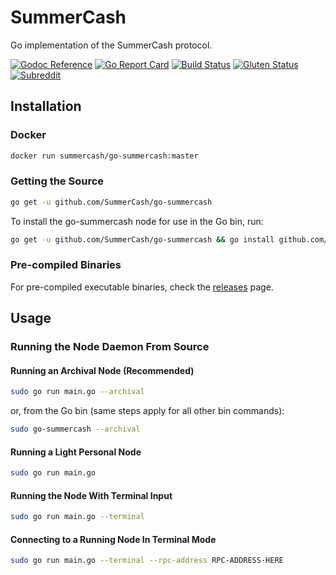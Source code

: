# SummerCash

Go implementation of the SummerCash protocol.

[![Godoc Reference](https://img.shields.io/badge/godoc-reference-%23516aa0.svg)](https://godoc.org/github.com/SummerCash/go-summercash)
[![Go Report Card](https://goreportcard.com/badge/github.com/summercash/go-summercash)](https://goreportcard.com/report/github.com/summercash/go-summercash)
[![Build Status](https://travis-ci.com/SummerCash/go-summercash.svg?branch=master)](https://travis-ci.com/SummerCash/go-summercash)
[![Gluten Status](https://img.shields.io/badge/gluten-free-brightgreen.svg)](https://img.shields.io/badge/gluten-free-brightgreen.svg)
[![Subreddit](https://img.shields.io/badge/sub-reddit-orange.svg)](https://reddit.com/r/summercash)

## Installation

### Docker

```zsh
docker run summercash/go-summercash:master
```

### Getting the Source

```BASH
go get -u github.com/SummerCash/go-summercash
```

To install the go-summercash node for use in the Go bin, run:

```BASH
go get -u github.com/SummerCash/go-summercash && go install github.com/SummerCash/go-summercash
```

### Pre-compiled Binaries

For pre-compiled executable binaries, check the [releases](https://github.com/SummerCash/go-summercash/releases/latest) page.

## Usage

### Running the Node Daemon From Source

#### Running an Archival Node (Recommended)

```BASH
sudo go run main.go --archival
```

or, from the Go bin (same steps apply for all other bin commands):

```BASH
sudo go-summercash --archival
```

#### Running a Light Personal Node

```BASH
sudo go run main.go
```

#### Running the Node With Terminal Input

```BASH
sudo go run main.go --terminal
```

#### Connecting to a Running Node In Terminal Mode

```BASH
sudo go run main.go --terminal --rpc-address RPC-ADDRESS-HERE
```
